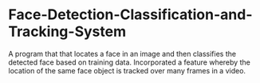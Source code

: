 # Face-Detection-Classification-and-Tracking-System
A program that that locates a face in an image and then classifies the detected face based on training data. Incorporated a feature whereby the location of the same face object is tracked over many frames in a video.
